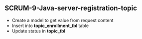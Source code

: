 ## SCRUM-9-Java-server-registration-topic
- Create a model to get value from request content
- Insert into **topic_enrollment_tbl** table
- Update status in **topic_tbl**